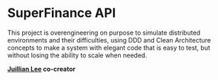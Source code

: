 # SuperFinance API

This project is overengineering on purpose to simulate distributed environments and their difficulties, using DDD and Clean Architecture concepts to make a system with elegant code that is easy to test, but without losing the ability to scale when needed.


**[Juillian Lee](https://github.com/juillianlee) co-creator**